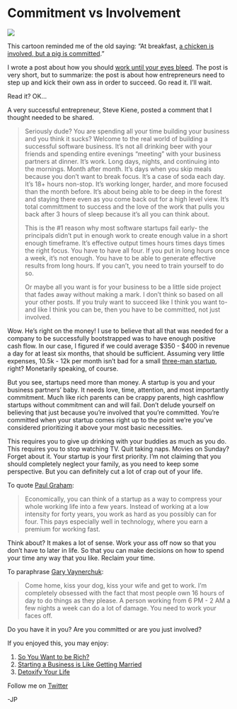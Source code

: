 <!--
id: 1114058782
link: http://loudjet.com/a/commitment-vs-involvement
slug: commitment-vs-involvement
date: Mon Sep 13 2010 01:14:00 GMT-0500 (CDT)
publish: 2010-09-013
tags: reflect7, sports-fan-apps, iphone
-->


Commitment vs Involvement
=========================

![](http://media.tumblr.com/tumblr_l8o8jhoY2M1qzbc4f.jpg)

This cartoon reminded me of the old saying: “At breakfast, [a chicken is
involved, but a pig is
committed](http://en.wikipedia.org/wiki/The_Chicken_and_the_Pig).”

I wrote a post about how you should [work until your eyes
bleed](http://loudjet.com/a/work-until-your-eyes-bleed).
The post is very short, but to summarize: the post is about how
entrepreneurs need to step up and kick their own ass in order to
succeed. Go read it. I’ll wait.

Read it? OK…

A very successful entrepreneur, Steve Kiene, posted a comment that I
thought needed to be shared.

> Seriously dude? You are spending all your time building your business
> and you think it sucks? Welcome to the real world of building a
> successful software business. It’s not all drinking beer with your
> friends and spending entire evenings “meeting” with your business
> partners at dinner. It’s work. Long days, nights, and continuing into
> the mornings. Month after month. It’s days when you skip meals because
> you don’t want to break focus. It’s a case of soda each day. It’s 18+
> hours non-stop. It’s working longer, harder, and more focused than the
> month before. It’s about being able to be deep in the forest and
> staying there even as you come back out for a high level view. It’s
> total committment to success and the love of the work that pulls you
> back after 3 hours of sleep because it’s all you can think about. 
>
> This is the \#1 reason why most software startups fail early- the
> principals didn’t put in enough work to create enough value in a short
> enough timeframe. It’s effective output times hours times days times
> the right focus. You have to have all four. If you put in long hours
> once a week, it’s not enough. You have to be able to generate
> effective results from long hours. If you can’t, you need to train
> yourself to do so. 
>
> Or maybe all you want is for your business to be a little side project
> that fades away without making a mark. I don’t think so based on all
> your other posts. If you truly want to succeed like I think you want
> to- and like I think you can be, then you have to be committed, not
> just involved.

Wow. He’s right on the money! I use to believe that all that was needed
for a company to be successfully bootstrapped was to have enough
positive cash flow. In our case, I figured if we could average \$350 -
\$400 in revenue a day for at least six months, that should be
sufficient. Assuming very little expenses, 10.5k - 12k per month isn’t
bad for a small [three-man startup](http://reflect7.com/about-us),
right? Monetarily speaking, of course.

But you see, startups need more than money. A startup is you and your
business partners’ baby. It needs love, time, attention, and most
importantly commitment. Much like rich parents can be crappy parents,
high cashflow startups without commitment can and will fail. Don’t
delude yourself on believing that just because you’re involved that
you’re committed. You’re committed when your startup comes right up to
the point we’re you’ve considered prioritizing it above your most basic
necessities.

This requires you to give up drinking with your buddies as much as you
do. This requires you to stop watching TV. Quit taking naps. Movies on
Sunday? Forget about it. Your startup is your first priority. I’m not
claiming that you should completely neglect your family, as you need to
keep some perspective. But you can definitely cut a lot of crap out of
your life.

To quote [Paul Graham](http://www.paulgraham.com/wealth.html):

> Economically, you can think of a startup as a way to compress your
> whole working life into a few years. Instead of working at a low
> intensity for forty years, you work as hard as you possibly can for
> four. This pays especially well in technology, where you earn a
> premium for working fast.

Think about? It makes a lot of sense. Work your ass off now so that you
don’t have to later in life. So that you can make decisions on how to
spend your time any way that you like. Reclaim your time.

To paraphrase [Gary
Vaynerchuk](http://video.garyvaynerchuk.com/keynotes):

> Come home, kiss your dog, kiss your wife and get to work. I’m
> completely obsessed with the fact that most people own 16 hours of day
> to do things as they please. A person working from 6 PM - 2 AM a few
> nights a week can do a lot of damage. You need to work your faces off.

Do you have it in you? Are you committed or are you just involved?

If you enjoyed this, you may enjoy:

1.  [So You Want to be
    Rich?](http://loudjet.com/a/so-you-want-to-become-rich)
2.  [Starting a Business is Like Getting
    Married](http://loudjet.com/a/business-marriage)
3.  [Detoxify Your
    Life](http://loudjet.com/a/detoxify-your-life)

Follow me on [Twitter](http://twitter.com/jprichardson)

-JP

